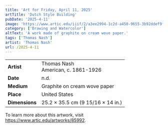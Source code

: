 ```yaml
---
title: 'Art for Friday, April 11, 2025'
artTitle: 'Dutch Style Building'
pubDate: '2025-4-11'
image: 'https://www.artic.edu/iiif/2/a3ee2994-1c2d-a450-9655-3b92ddef9f84/full/1686,/0/default.jpg'
category: ['Drawing and Watercolor']
altText: 'A work made of graphite on cream wove paper.'
tags: ['Thomas Nash']
artist: 'Thomas Nash'
url: /2025-4-11
---
```

 
| | | 
|---|---| 
| **Artist** | Thomas Nash<br>American, c. 1861-1926 | 
| **Date** | n.d. | 
| **Medium** | Graphite on cream wove paper | 
| **Place** | United States | 
| **Dimensions** | 25.2 × 35.5 cm (9 15/16 × 14 in.) | 
 
To learn more about this artwork, visit https://www.artic.edu/artworks/85992. 
<style> table {width: 100%;} </style>
